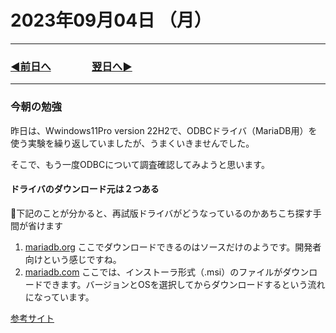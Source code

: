 # 2023年09月04日 （月）

---

### [◀️前日へ](https://github.com/yuasys/chatty-journal/blob/main/2023/09/2023-09-03.md)&emsp;&emsp;&emsp;&emsp;[翌日へ▶️](https://github.com/yuasys/chatty-journal/blob/main/2023/09/2023-09-05.md)

---

### 今朝の勉強

昨日は、Wwindows11Pro version 22H2で、ODBCドライバ（MariaDB用）を使う実験を繰り返していましたが、うまくいきませんでした。  

そこで、もう一度ODBCについて調査確認してみようと思います。

#### ドライバのダウンロード元は２つある

📍下記のことが分かると、再試版ドライバがどうなっているのかあちこち探す手間が省けます

1. [mariadb.org](https://mariadb.org/download/?t=connector&p=connector-c&r=3.2.7&os=source) ここでダウンロードできるのはソースだけのようです。開発者向けという感じですね。
2. [mariadb.com](https://mariadb.com/downloads/connectors/) ここでは、インストーラ形式（.msi）のファイルがダウンロードできます。バージョンとOSを選択してからダウンロードするという流れになっています。

[参考サイト](https://nanbu.marune205.net/2021/12/odbc-mariadb.html?m=1)

